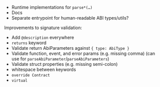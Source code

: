 - Runtime implementations for `parse*(…)`
- Docs
- Separate entrypoint for human-readable ABI types/utils?

Improvements to signature validation:

- Add `@description` everywhere
- `returns` keyword
- Validate return AbiParameters against `{ type: AbiType }`
- Validate function, event, and error params (e.g. missing comma) (can use for `parseAbiParameter`/`parseAbiParameters`)
- Validate struct properties (e.g. missing semi-colon)
- whitespace between keywords
- `override Contract`
- `virtual`
